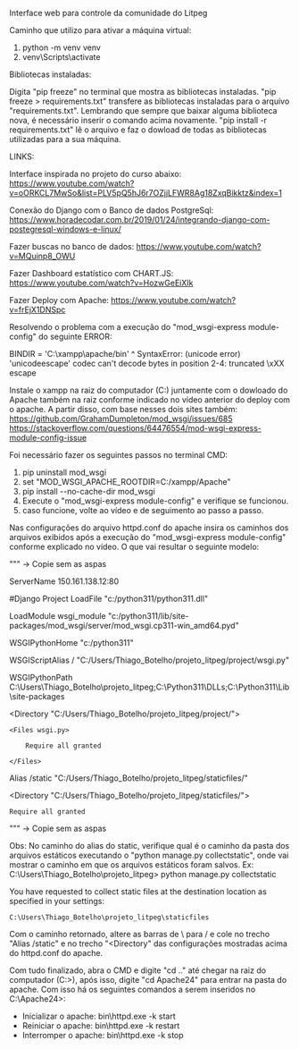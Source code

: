 Interface web para controle da comunidade do Litpeg

Caminho que utilizo para ativar a máquina virtual: 
1) python -m venv venv
2) venv\Scripts\activate

Bibliotecas instaladas:

Digita "pip freeze" no terminal que mostra as bibliotecas instaladas. "pip freeze > requirements.txt" transfere as bibliotecas instaladas para o arquivo "requirements.txt". Lembrando que sempre que baixar alguma biblioteca nova, é necessário inserir o comando acima novamente. "pip install -r requirements.txt" lê o arquivo e faz o dowload de todas as bibliotecas utilizadas para a sua máquina.


LINKS:

Interface inspirada no projeto do curso abaixo:
https://www.youtube.com/watch?v=oORKCL7MwSo&list=PLV5pQ5hJ6r7OZjjLFWR8Ag18ZxqBikktz&index=1

Conexão do Django com o Banco de dados PostgreSql:
https://www.horadecodar.com.br/2019/01/24/integrando-django-com-postegresql-windows-e-linux/

Fazer buscas no banco de dados:
https://www.youtube.com/watch?v=MQuinp8_OWU

Fazer Dashboard estatístico com CHART.JS:
https://www.youtube.com/watch?v=HozwGeEiXIk

Fazer Deploy com Apache:
https://www.youtube.com/watch?v=frEjX1DNSpc

Resolvendo o problema com a execução do "mod_wsgi-express module-config" do seguinte ERROR: 

BINDIR = 'C:\xampp\apache/bin'
^
SyntaxError: (unicode error) 'unicodeescape' codec can't decode bytes in position 2-4: truncated \xXX escape

Instale o xampp na raiz do computador (C:) juntamente com o dowloado do Apache também na raiz conforme indicado no vídeo anterior do deploy com o apache.
A partir disso, com base nesses dois sites também:
https://github.com/GrahamDumpleton/mod_wsgi/issues/685
https://stackoverflow.com/questions/64476554/mod-wsgi-express-module-config-issue

Foi necessário fazer os seguintes passos no terminal CMD:
1) pip uninstall mod_wsgi
2) set "MOD_WSGI_APACHE_ROOTDIR=C:/xampp/Apache"
3) pip install --no-cache-dir mod_wsgi
4) Execute o "mod_wsgi-express module-config" e verifique se funcionou.
5) caso funcione, volte ao vídeo e de seguimento ao passo a passo.

Nas configurações do arquivo httpd.conf do apache insira os caminhos dos arquivos exibidos após a execução do "mod_wsgi-express module-config" conforme explicado no vídeo.
O que vai resultar o seguinte modelo:

""" -> Copie sem as aspas

ServerName 150.161.138.12:80

#Django Project
LoadFile "c:/python311/python311.dll"

LoadModule wsgi_module "c:/python311/lib/site-packages/mod_wsgi/server/mod_wsgi.cp311-win_amd64.pyd"

WSGIPythonHome "c:/python311"

WSGIScriptAlias / "C:/Users/Thiago_Botelho/projeto_litpeg/project/wsgi.py"

WSGIPythonPath C:\Users\Thiago_Botelho\projeto_litpeg;C:\Python311\DLLs;C:\Python311\Lib\site-packages

<Directory "C:/Users/Thiago_Botelho/projeto_litpeg/project/">

    <Files wsgi.py>
    
        Require all granted
        
    </Files>
    
</Directory>

Alias /static "C:/Users/Thiago_Botelho/projeto_litpeg/staticfiles/"

<Directory "C:/Users/Thiago_Botelho/projeto_litpeg/staticfiles/">

    Require all granted
    
</Directory>

""" -> Copie sem as aspas

Obs: No caminho do alias do static, verifique qual é o caminho da pasta dos arquivos estáticos executando o "python manage.py collectstatic", onde vai mostrar o caminho em que os arquivos estáticos foram salvos.
Ex: 
C:\Users\Thiago_Botelho\projeto_litpeg> python manage.py collectstatic

You have requested to collect static files at the destination
location as specified in your settings:

    C:\Users\Thiago_Botelho\projeto_litpeg\staticfiles
    
Com o caminho retornado, altere as barras de \ para / e cole no trecho "Alias /static" e no trecho "<Directory" das configurações mostradas acima do httpd.conf do apache.

Com tudo finalizado, abra o CMD e digite "cd .." até chegar na raiz do computador (C:\>), após isso, digite "cd Apache24" para entrar na pasta do apache.
Com isso há os seguintes comandos a serem inseridos no C:\Apache24>:
- Inicializar o apache: bin\httpd.exe -k start
- Reiniciar o apache: bin\httpd.exe -k restart
- Interromper o apache: bin\httpd.exe -k stop
